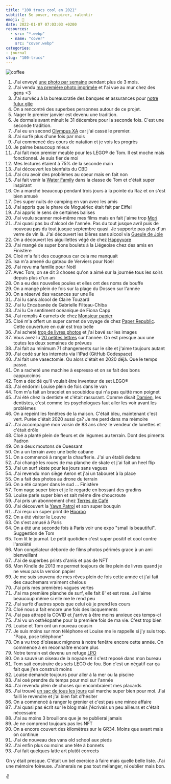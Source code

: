 ```yaml
---
title: "100 trucs cool en 2021"
subtitle: Se poser, respirer, ralentir
emoji: 💯
date: 2022-01-07 07:03:03 +0200
resources:
  - src: "*.webp"
  - name: "cover"
    src: "cover.webp"
categories:
- journal
slug: "100-trucs"
---
```


![coffee](cover)

1. J'ai envoyé [une photo par semaine](https://yannickschutz.com/details) pendant plus de 3 mois.
2. J'ai vendu [ma première photo imprimée](https://yannickschutz.com/shop/sunrise-i) et l'ai vue au mur chez des gens <3
3. J'ai survécu à la bureaucratie des banques et assurances pour [notre futur gîte](https://douarenn.fr)
4. On a rencontré des superbes personnes autour de ce projet.
5. Nager le premier janvier est devenu une tradition.
6. Je dormais avant minuit le 31 décembre pour la seconde fois. C'est une seconde tradition.
7. J'ai eu un second [Olympus XA](https://yannickschutz.com/olympus-xa) car j'ai cassé le premier.
8. J'ai surfé plus d'une fois par mois
9. J'ai commencé des cours de natation et je vois les progrès
10. Je palme beaucoup mieux
11. J'ai fait mon premier meuble pour les LEGO® de Tom. Il est moche mais fonctionnel. Je suis fier de moi
12. Mes lectures étaient à 75% de la seconde main
13. J'ai découvert les bienfaits du CBD
14. J'ai cru avoir des problèmes au coeur mais en fait non
15. J'ai fait venir la [Water Family](https://yannickschutz.com/water-family) dans la classe de Tom et c'était super inspirant
16. On a marché beaucoup pendant trois jours à la pointe du Raz et on s'est bien amusé
17. Des super nuits de camping en van avec les amis
18. J'ai appris que le phare de Moguériec était fait par Eiffel
19. J'ai appris le sens de certaines balises
20. J'ai voulu scanner moi-même mes films mais en fait j'aime trop [Mori](https://morifilmlab.com)
21. J'ai quasi pas bu d'alcool de l'année. Pas du tout jusque avril puis de nouveau pas du tout jusque septembre quasi. Je supporte pas plus d'un verre de vin là. J'ai découvert les bières sans alcool via [Gueule de Joie](https://gueuledejoie.com)
22. On a découvert les aiguillettes végé de chez [Happyvore](https://happyvore.com)
23. J'ai mangé de super bons boulets à la Liégeoise chez des amis en Finistère
24. Cloé m'a fait des cougnous car cela me manquait
25. Isa m'a amené du gateau de Verviers pour Noël
26. J'ai revu ma famille pour Noël
27. Avec Tom, on se dit 3 choses qu'on a aimé sur la journée tous les soirs depuis plus d'un an
28. On a eu des nouvelles poules et elles ont des noms de bouffe
29. On a mangé plein de fois sur la plage du Dossen sur l'année
30. On a réservé des vacances sur une île
31. J'ai lu sans alcool de Claire Touzard
32. J'ai lu Encabanée de Gabrielle Filteau-Chiba
33. J'ai lu Ce sentiment océanique de Fiona Capp
34. J'ai remplis 4 carnets de chez [Monsieur papier](https://monsieurpapier.fr)
35. Cloé m'a offert un super carnet de voyage de chez [Paper Republic](https://paper-republic.fr). Cette couverture en cuir est trop belle
36. J'ai acheté [trop de livres photos](https://yannickschutz.com/on-paper) et j'ai bavé sur les images
37. Vous avez lu [20 petites lettres](https://yannickschutz.com/bonjour) sur l'année. On est presque aux une toutes les deux semaines de prévues
38. J'ai fait au minimum 71 changements sur le site et j'aime toujours autant
39. J'ai codé sur les internets via l'iPad (GitHub Codespace)
40. J'ai fait une vasectomie. Ou alors c'était en 2020 déjà. Que le temps passe.
41. On a racheté une machine à espresso et on se fait des bons cappuccinos
42. Tom a décidé qu'il voulait être inventeur de set LEGO®
43. J'ai endormi Louise plein de fois dans le van
44. Tom m'a fait un bracelet en scoubidou qui n'a pas quitté mon poignet
45. J'ai été chez la dentiste et c'était rassurant. Comme disait [Damien](https://damien.cool/100-trucs-cool-en-2021), les dentistes, c'est comme les psychologues faut aller les voir avant les problèmes
46. On a repeint les fenêtres de la maison. C'était bleu, maintenant c'est vert. Purée c'était 2020 aussi ça? Je me perd dans ma mémoire
47. J'ai accompagné mon voisin de 83 ans chez le vendeur de lunettes et c'était drôle
48. Cloé a planté plein de fleurs et de légumes au terrain. Dont des piments Padron
49. On a deux moutons de Ouessant
50. On a un terrain avec une belle cabane
51. On a commencé à ranger la chaufferie. J'ai un établi dedans
52. J'ai changé les roues de ma planche de skate et j'ai fait un heel flip
53. J'ai un surf skate pour les jours sans vagues
54. J'ai revendu mon siège Aeron et j'ai un tabouret à la place
55. On a fait des photos au drone du terrain
56. On a été camper dans le sud ... Finistère
57. Tom nage super bien et je le regarde en bossant des gradins
58. Louise parle super bien et sait même dire choucroute
59. J'ai pris un abonnement chez [Terres de Café](https://terresdecafe.com)
60. J'ai découvert la [Yawn Patrol](https://yawn-patrol.com) et son super bouquin
61. J'ai reçu un super print de [Hooroo](https://hooroo.bigcartel.com/about)
62. On a été visiter le Louvre
63. On s'est amusé à Paris
64. On a été une seconde fois à Paris voir une expo "small is beautiful". Suggestion de Tom
65. Tom lit le journal. Le petit quotidien c'est super positif et cool contre l'anxiété
66. Mon congélateur déborde de films photos périmés grace à un ami bienveillant
67. J'ai de superbes prints d'amis et pas de NFT
68. Mon Kindle de 2013 me permet toujours de lire plein de livres quand je ne veux pas la version papier
69. Je me suis souvenu de mes rêves plein de fois cette année et j'ai fait des cauchemars vraiment chelous
70. J'ai pris mes premières vagues vertes
71. J'ai ma première planche de surf, elle fait 8' et est rose. Je l'aime beaucoup même si elle me le rend peu
72. J'ai surfé d'autres spots que celui où je prend les cours
73. Cloé nous a fait encore une fois des lacquements
74. J'ai pas attrapé la COVID et j'arrive à être moins anxieux ces temps-ci
75. J'ai vu un osthéopathe pour la première fois de ma vie. C'est trop bien
76. Louise et Tom ont un nouveau cousin
77. Je suis moins sur mon téléphone et Louise me le rappelle si j'y suis trop. "Papa, pose téléphone"
78. On a vu trop d'oiseaux mignons à notre fenêtre encore cette année. On commence à en reconnaître encore plus
79. Notre terrain est devenu un refuge [LPO](https://lpo.fr)
80. On a sauvé un oiseau de la noyade et il s'est reposé dans mon bureau
81. Tom sait construire des sets LEGO de fou. Bon c'est un négatif car ça fait que j'en construit moins
82. Louise demande toujours pour aller à la mer ou la piscine
83. J'ai osé prendre du temps pour moi sur l'année
84. J'ai revendu plein de choses qui encombraient mes placards
85. J'ai trouvé [un sac de tous les jours](https://evergoods.us/collections/packs/products/civic-half-zip-22l) qui marche super bien pour moi. J'ai failli le revendre et j'ai bien fait d'hésiter
86. On a commencé à ranger le grenier et c'est pas une mince affaire
87. J'ai quasi pas écrit sur le blog mais j'écrivais un peu ailleurs et c'était nécessaire
88. J'ai au moins 3 brouillons que je ne publierai jamais
89. Je ne comprend toujours pas les NFT
90. On a encore couvert des kilomètres sur le GR34. Moins que avant mais on continue
91. J'ai de nouveau des vans old school aux pieds
92. J'ai enfin plus ou moins une tête à bonnets
93. J'ai fait quelques latte art plutôt corrects

On y était presque. C'était un bel exercice à faire mais quelle belle liste. J'ai une mémoire foireuse. J'aimerais ne pas tout mélanger, ni oublier mais bon.

✌️
